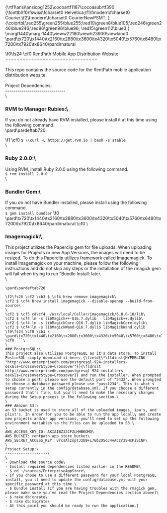 {\rtf1\ansi\ansicpg1252\cocoartf1187\cocoasubrtf390
{\fonttbl\f0\fswiss\fcharset0 Helvetica;\f1\fmodern\fcharset0 Courier;\f2\fmodern\fcharset0 CourierNewPSMT;
}
{\colortbl;\red255\green255\blue255;\red19\green8\blue105;\red246\green246\blue246;\red96\green96\blue96;
\red15\green112\blue3;}
\margl1440\margr1440\vieww22180\viewh23900\viewkind0
\pard\tx720\tx1440\tx2160\tx2880\tx3600\tx4320\tx5040\tx5760\tx6480\tx7200\tx7920\tx8640\pardirnatural

\f0\fs24 \cf0 RentPath Mobile App Distribution Website\
================================\
\
This repo contains the source code for the RentPath mobile application distribution website.\
\
Project Dependencies:\
------------------------------\
\
### RVM to Manager Rubies:\
If you do not already have RVM installed, please install it at this time using the following command.\
\pard\pardeftab720

\f1 \cf0 ``` $ \\curl -L https://get.rvm.io | bash -s stable ```\
\
### Ruby 2.0.0:\
Using RVM, install Ruby 2.0.0 using the following command.\
``` $ rvm install 2.0.0 ```\
\
### Bundler Gem:\
If you do not have Bundler installed, please install using the following command.\
``` $ gem install bundler ```
\f0 \
\pard\tx720\tx1440\tx2160\tx2880\tx3600\tx4320\tx5040\tx5760\tx6480\tx7200\tx7920\tx8640\pardirnatural
\cf0 \
### Imagemagick:\
This project utilizes the Paperclip gem for file uploads. When uploading images for Projects or new App Versions, the images will need to be resized. To do this Paperclip utilizes framework called Imagemagick. To install Imagemagick on your machine, please follow the following instructions and do not skip any steps or the installation of the rmagick gem will fail when trying to run "Bundle Install: later.\
\
```\
\pard\pardeftab720

\f2\fs26 \cf2 \cb3 $ \cf4 brew remove imagemagick\
\cf2 $ \cf4 brew install imagemagick --disable-openmp --build-from-source\
\
\cf2 $ \cf5 cd\cf4  /usr/local/Cellar/imagemagick/6.8.0-10/lib\
\cf2 $ \cf4 ln -s libMagick++-Q16.7.dylib   libMagick++.dylib\
\cf2 $ \cf4 ln -s libMagickCore-Q16.7.dylib libMagickCore.dylib\
\cf2 $ \cf4 ln -s libMagickWand-Q16.7.dylib libMagickWand.dylib
\f0\fs24 \cf0 \cb1 \
\pard\tx720\tx1440\tx2160\tx2880\tx3600\tx4320\tx5040\tx5760\tx6480\tx7200\tx7920\tx8640\pardirnatural
\cf0 ```\
\
### PostgreSQL:\
This project also utilizes PostgreSQL as it's data store. To install PostreSQL simply download it here: {\field{\*\fldinst{HYPERLINK "http://www.enterprisedb.com/postgresql-924-installers-osx&ls=Crossover&type=Crossover"}}{\fldrslt http://www.enterprisedb.com/postgresql-924-installers-osx&ls=Crossover&type=Crossover}} and run the installer. When prompted to choose a port, please use the default port of "5432". When prompted to choose a database password please use "pass1234". This is what's setup currently in the config/database.yml. If you choose a different password that's fine, but you'll need to make the necessary changes during the Setup process in the following section.\
\
### Amazon S3:\
an S3 bucket is used to store all of the uploaded images, ipa's, and plist's. In order for you to be able to run the app locally and create new projects and/or app versions, you'll need to set up the following environment variables so the files can be uploaded to S3.\
\
AWS_ACCESS_KEY_ID: AKIAIBZ32CFZLHHBKOMQ\
AWS_BUCKET: rentpath_app_store_bucket\
AWS_SECRET_ACCESS_KEY: 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\
\
Project Setup:\
-------------------\
\
- Download the source code\
- Install required dependencies listed earlier in the README\
- $ cd ~/sources/EnterpriseAppStore\
- If you chose to use a different password for your local PostgreSQL install, you'll need to update the config/database.yml with your specific password at this time.\
- $ bundle install (If you are having troubles with the rmagick gem, please make sure you've read the Project Dependencies section above)\
- $ rake db:create\
- $ rake db:migrate\
- At this point you should be ready to run the application.}